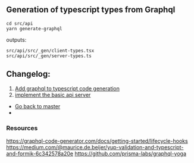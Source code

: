 

## Generation of typescript types from Graphql

```
cd src/api
yarn generate-graphql
```
outputs:

```
src/api/src/_gen/client-types.tsx
src/api/src/_gen/server-types.ts
```


## Changelog:

1. [Add graphql to typescript code generation](https://github.com/briandemant/graphql-research/tree/01-graphql-to-ts-types)
2. [implement the basic api server](https://github.com/briandemant/graphql-research/tree/02-basic-api)

* [Go back to master](https://github.com/briandemant/graphql-research/)
*



### Resources

https://graphql-code-generator.com/docs/getting-started/lifecycle-hooks
https://medium.com/@maurice.de.beijer/yup-validation-and-typescript-and-formik-6c342578a20e
https://github.com/prisma-labs/graphql-yoga